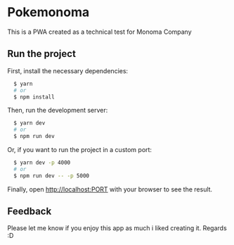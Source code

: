 # Pokemonoma

This is a PWA created as a technical test for Monoma Company

## Run the project

First, install the necessary dependencies:

```bash
  $ yarn
  # or
  $ npm install
```

Then, run the development server:

```bash
  $ yarn dev
  # or
  $ npm run dev
```

Or, if you want to run the project in a custom port:
```bash
  $ yarn dev -p 4000
  # or
  $ npm run dev -- -p 5000
```

Finally, open [http://localhost:PORT](http://localhost:PORT) with your
browser to see the result.

## Feedback

Please let me know if you enjoy this app as much i liked creating it.
Regards :D